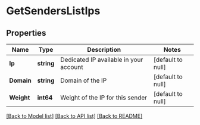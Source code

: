 # GetSendersListIps

## Properties
Name | Type | Description | Notes
------------ | ------------- | ------------- | -------------
**Ip** | **string** | Dedicated IP available in your account | [default to null]
**Domain** | **string** | Domain of the IP | [default to null]
**Weight** | **int64** | Weight of the IP for this sender | [default to null]

[[Back to Model list]](../README.md#documentation-for-models) [[Back to API list]](../README.md#documentation-for-api-endpoints) [[Back to README]](../README.md)

